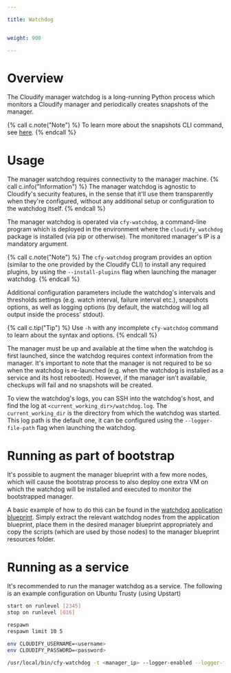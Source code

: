 ```yaml
---

title: Watchdog


weight: 900

---
```


# Overview

The Cloudify manager watchdog is a long-running Python process which monitors a Cloudify manager and periodically
creates snapshots of the manager.

{% call c.note("Note") %}
To learn more about the snapshots CLI command, see [here](http://cloudify-cli.readthedocs.org/en/3.3/commands.html).
{% endcall %}

# Usage

The manager watchdog requires connectivity to the manager machine.
{% call c.info("Information") %}
The manager watchdog is agnostic to Cloudify's security features, in the sense that it'll use them transparently when they're configured, without any additional setup or configuration to the watchdog itself.
{% endcall %}

The manager watchdog is operated via `cfy-watchdog`, a command-line program which is deployed in the environment where the `cloudify_watchdog` package is installed (via pip or otherwise). The monitored manager's IP is a mandatory argument.

{% call c.note("Note") %}
The `cfy-watchdog` program provides an option (similar to the one provided by the Cloudify CLI) to install any required plugins, by using the `--install-plugins` flag when launching the manager watchdog.
{% endcall %}

Additional configuration parameters include the watchdog's intervals and thresholds settings (e.g. watch interval, failure interval etc.), snapshots options, as well as logging options (by default, the watchdog will log all output inside the process' stdout).

{% call c.tip("Tip") %}
Use `-h` with any incomplete `cfy-watchdog` command to learn about the syntax and options.
{% endcall %}


The manager must be up and available at the time when the watchdog is first launched, since the watchdog requires context information from the manager.
It's important to note that the manager is not required to be so when the watchdog is re-launched (e.g. when the watchdog is installed as a service and its host rebooted). However, if the manager isn't available, checkups will fail and no snapshots will be created.

To view the watchdog's logs, you can SSH into the watchdog's host, and find the log at `<current_working_dir>/watchdog.log`. The `current_working_dir` is the directory from which the watchdog was started.
This log path is the default one, it can be configured using the `--logger-file-path` flag when launching the watchdog.

# Running as part of bootstrap
It's possible to augment the manager blueprint with a few more nodes, which will cause the
bootstrap process to also deploy one extra VM on which the watchdog will be installed and executed to monitor the bootstrapped manager.

A basic example of how to do this can be found in the [watchdog application blueprint](https://github.com/cloudify-cosmo/cloudify-watchdog/tree/3.3/system_tests/resources/watchdog-test-blueprint).
Simply extract the relevant watchdog nodes from the application blueprint, place them in the desired manager blueprint appropriately and copy the scripts (which are used by those nodes) to the
manager blueprint resources folder.


# Running as a service

It's recommended to run the manager watchdog as a service.
The following is an example configuration on Ubuntu Trusty (using Upstart)

```bash
start on runlevel [2345]
stop on runlevel [016]

respawn
respawn limit 10 5

env CLOUDIFY_USERNAME=<username>
env CLOUDIFY_PASSWORD=<password>

/usr/local/bin/cfy-watchdog -t <manager_ip> --logger-enabled --logger-file-path <log_file_path>

```
